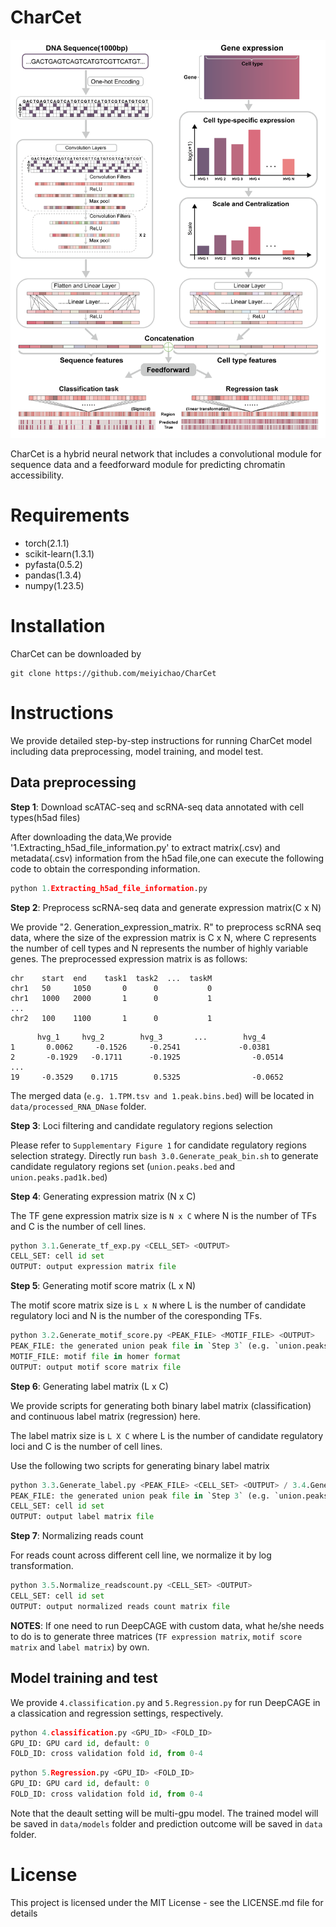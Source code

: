 # CharCet
 
 ![model](https://github.com/meiyichao/CharCet/blob/main/model.png)
 
 CharCet is a hybrid neural network that includes a convolutional module for sequence data and a feedforward module for predicting chromatin accessibility.
 
 # Requirements
- torch(2.1.1)
- scikit-learn(1.3.1)
- pyfasta(0.5.2)
- pandas(1.3.4)
- numpy(1.23.5)

# Installation
CharCet can be downloaded by
```shell
git clone https://github.com/meiyichao/CharCet
```

# Instructions
We provide detailed step-by-step instructions for running CharCet model including data preprocessing, model training, and model test.

## Data preprocessing
**Step 1**: Download scATAC-seq and scRNA-seq data annotated with cell types(h5ad files)

After downloading the data,We provide '1.Extracting_h5ad_file_information.py' to extract matrix(.csv) and metadata(.csv) information from the h5ad file,one can execute the following code to obtain the corresponding information.

```python
python 1.Extracting_h5ad_file_information.py
```
**Step 2**: Preprocess scRNA-seq data and generate expression matrix(C x N)

We provide "2. Generation_expression_matrix. R" to preprocess scRNA seq data, where the size of the expression matrix is C x N, where C represents the number of cell types and N represents the number of highly variable genes. The preprocessed expression matrix is as follows:
```
chr    start  end    task1  task2  ...  taskM
chr1   50     1050       0      0           0
chr1   1000   2000       1      0           1
...
chr2   100    1100       1      0           1
```
```
      hvg_1     hvg_2	     hvg_3	     ...	    hvg_4
1	    0.0062	   -0.1526	   -0.2541	           -0.0381
2	    -0.1929	  -0.1711	   -0.1925	    	      -0.0514
...	  
19	   -0.3529	  0.1715	    0.5325	     	      -0.0652
```
The merged data (`e.g. 1.TPM.tsv and 1.peak.bins.bed`) will be located in `data/processed_RNA_DNase` folder.

**Step 3**: Loci filtering and candidate regulatory regions selection

Please refer to `Supplementary Figure 1` for candidate regulatory regions selection strategy. Directly run `bash 3.0.Generate_peak_bin.sh` to generate candidate regulatory regions set (`union.peaks.bed` and `union.peaks.pad1k.bed`)

**Step 4**: Generating expression matrix (N x C)

The TF gene expression matrix size is `N x C` where N is the number of TFs and C is the number of cell lines. 

```python
python 3.1.Generate_tf_exp.py <CELL_SET> <OUTPUT>
CELL_SET: cell id set
OUTPUT: output expression matrix file
```
**Step 5**: Generating motif score matrix (L x N)

The motif score matrix size is `L x N` where L is the number of candidate regulatory loci and N is the number of the coresponding TFs.

```python
python 3.2.Generate_motif_score.py <PEAK_FILE> <MOTIF_FILE> <OUTPUT>
PEAK_FILE: the generated union peak file in `Step 3` (e.g. `union.peaks.bed`)
MOTIF_FILE: motif file in homer format
OUTPUT: output motif score matrix file
```
**Step 6**: Generating label matrix (L x C)

We provide scripts for generating both binary label matrix (classification) and continuous label matrix (regression) here.

The label matrix size is `L X C` where L is the number of candidate regulatory loci and C is the number of cell lines.

Use the following two scripts for generating binary label matrix
```python
python 3.3.Generate_label.py <PEAK_FILE> <CELL_SET> <OUTPUT> / 3.4.Generate_label.py <PEAK_FILE> <CELL_SET> <OUTPUT>
PEAK_FILE: the generated union peak file in `Step 3` (e.g. `union.peaks.bed`)
CELL_SET: cell id set
OUTPUT: output label matrix file
```
**Step 7**: Normalizing reads count

For reads count across different cell line, we normalize it by log transformation.
```python
python 3.5.Normalize_readscount.py <CELL_SET> <OUTPUT>
CELL_SET: cell id set
OUTPUT: output normalized reads count matrix file
```
**NOTES**: If one need to run DeepCAGE with custom data, what he/she needs to do is to generate three matrices (`TF expression matrix`, `motif score matrix` and `label matrix`) by own. 

## Model training and test

We provide `4.classification.py` and `5.Regression.py` for run DeepCAGE in a classication and regression settings, respectively.
```python
python 4.classification.py <GPU_ID> <FOLD_ID>
GPU_ID: GPU card id, default: 0
FOLD_ID: cross validation fold id, from 0-4
```
```python
python 5.Regression.py <GPU_ID> <FOLD_ID>
GPU_ID: GPU card id, default: 0
FOLD_ID: cross validation fold id, from 0-4
```
Note that the deault setting will be multi-gpu model. The trained model will be saved in `data/models` folder and prediction outcome will be saved in `data` folder.


# License
This project is licensed under the MIT License - see the LICENSE.md file for details


























